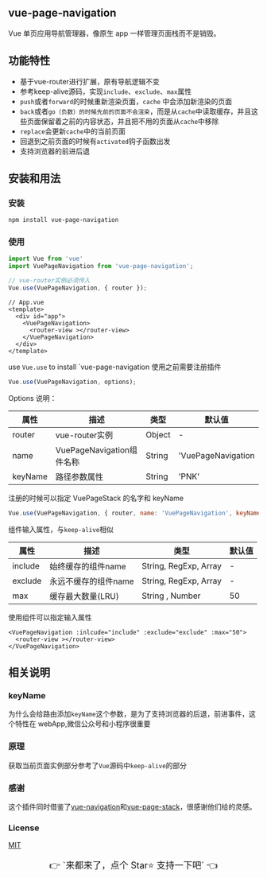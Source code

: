 ## vue-page-navigation

Vue 单页应用导航管理器，像原生 app 一样管理页面栈而不是销毁。


## 功能特性

- 基于vue-router进行扩展，原有导航逻辑不变
- 参考keep-alive源码，实现`include`、`exclude`、`max`属性
- `push`或者`forward`的时候重新渲染页面，`cache` 中会添加新渲染的页面
- `back`或者`go（负数）的时候先前的页面不会渲染`，而是从`cache`中读取缓存，并且这些页面保留着之前的内容状态，并且把不用的页面从`cache`中移除
- `replace`会更新`cache`中的当前页面
- 回退到之前页面的时候有`activated`钩子函数出发
- 支持浏览器的前进后退


## 安装和用法

### 安装

``` bash
npm install vue-page-navigation
```

### 使用

``` js
import Vue from 'vue'
import VuePageNavigation from 'vue-page-navigation';

// vue-router实例必须传入
Vue.use(VuePageNavigation, { router });
```

``` vue
// App.vue
<template>
  <div id="app">
    <VuePageNavigation>
      <router-view ></router-view>
    </VuePageNavigation>
  </div>
</template>
```

use `Vue.use` to install `vue-page-navigation
使用之前需要注册插件

``` js
Vue.use(VuePageNavigation, options);
```

Options 说明：

| 属性    | 描述                      | 类型   | 默认值             |
| ------- | ------------------------- | ------ | ------------------ |
| router  | vue-router实例            | Object | -                  |
| name    | VuePageNavigation组件名称 | String | 'VuePageNavigation |
| keyName | 路径参数属性              | String | 'PNK'              |

注册的时候可以指定 VuePageStack 的名字和 keyName

``` js
Vue.use(VuePageNavigation, { router, name: 'VuePageNavigation', keyName: 'PNK' });
```

组件输入属性，与`keep-alive`相似

| 属性    | 描述                 | 类型                  | 默认值 |
| ------- | -------------------- | --------------------- | ------ |
| include | 始终缓存的组件name   | String, RegExp, Array | -      |
| exclude | 永远不缓存的组件name | String, RegExp, Array | -      |
| max     | 缓存最大数量(LRU)    | String , Number       | 50     |

使用组件可以指定输入属性
```vue
<VuePageNavigation :inlcude="include" :exclude="exclude" :max="50">
  <router-view ></router-view>
</VuePageNavigation>
```



## 相关说明

### keyName

为什么会给路由添加`keyName`这个参数，是为了支持浏览器的后退，前进事件，这个特性在 webApp,微信公众号和小程序很重要

### 原理

获取当前页面实例部分参考了`Vue`源码中`keep-alive`的部分

### 感谢

这个插件同时借鉴了[vue-navigation](https://github.com/zack24q/vue-navigation)和[vue-page-stack](https://github.com/hezhongfeng/vue-page-stack)，很感谢他们给的灵感。

### License

[MIT](http://opensource.org/licenses/MIT)

<p style="font-size:18px;" align="center">👉 `来都来了，点个 Star⭐️ 支持一下吧` 👈</p>
